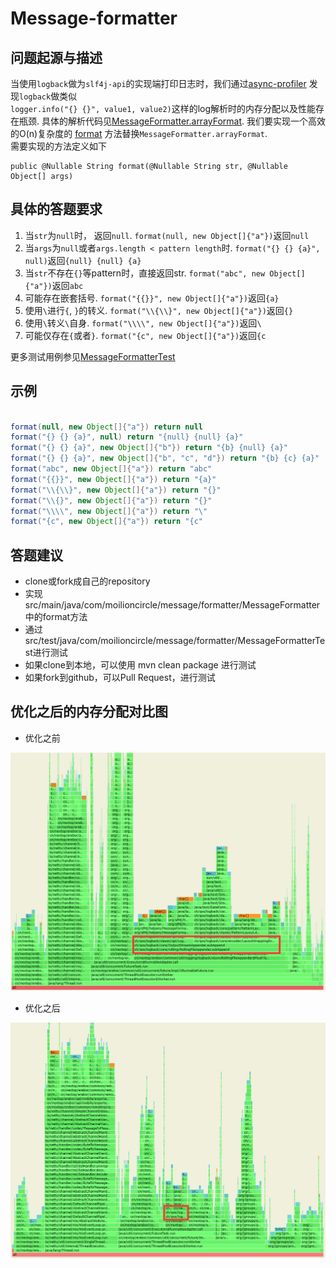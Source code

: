 # Message-formatter

## 问题起源与描述

当使用`logback`做为`slf4j-api`的实现端打印日志时，我们通过[async-profiler](https://github.com/jvm-profiling-tools/async-profiler) 发现`logback`做类似  
`logger.info("{} {}", value1, value2)`这样的log解析时的内存分配以及性能存在瓶颈.
具体的解析代码见[MessageFormatter.arrayFormat](https://github.com/qos-ch/slf4j/blob/master/slf4j-api/src/main/java/org/slf4j/helpers/MessageFormatter.java#L179). 我们要实现一个高效的O(n)复杂度的 [format](https://github.com/moilioncircle/message-formatter/blob/master/src/main/java/com/moilioncircle/message/formatter/MessageFormatter.java#L25) 方法替换`MessageFormatter.arrayFormat`.  
需要实现的方法定义如下

```
public @Nullable String format(@Nullable String str, @Nullable Object[] args)
```

## 具体的答题要求

1. 当`str`为`null`时， 返回`null`. `format(null, new Object[]{"a"})`返回`null`
2. 当`args`为`null`或者`args.length < pattern length`时. `format("{} {} {a}", null)`返回`{null} {null} {a}`
3. 当`str`不存在`{}`等pattern时，直接返回str. `format("abc", new Object[]{"a"})`返回`abc`
4. 可能存在嵌套括号. `format("{{}}", new Object[]{"a"})`返回`{a}`
5. 使用`\`进行`{`, `}`的转义. `format("\\{\\}", new Object[]{"a"})`返回`{}`
6. 使用`\`转义`\`自身. `format("\\\\", new Object[]{"a"})`返回`\`
7. 可能仅存在`{`或者`}`. `format("{c", new Object[]{"a"})`返回`{c`


更多测试用例参见[MessageFormatterTest](https://github.com/moilioncircle/message-formatter/blob/master/src/test/java/com/moilioncircle/message/formatter/MessageFormatterTest.java)

## 示例

```java  

format(null, new Object[]{"a"}) return null
format("{} {} {a}", null) return "{null} {null} {a}"
format("{} {} {a}", new Object[]{"b"}) return "{b} {null} {a}"
format("{} {} {a}", new Object[]{"b", "c", "d"}) return "{b} {c} {a}"
format("abc", new Object[]{"a"}) return "abc"
format("{{}}", new Object[]{"a"}) return "{a}"
format("\\{\\}", new Object[]{"a"}) return "{}"
format("\\{}", new Object[]{"a"}) return "{}"
format("\\\\", new Object[]{"a"}) return "\"
format("{c", new Object[]{"a"}) return "{c"

```
## 答题建议

* clone或fork成自己的repository
* 实现src/main/java/com/moilioncircle/message/formatter/MessageFormatter中的format方法
* 通过src/test/java/com/moilioncircle/message/formatter/MessageFormatterTest进行测试
* 如果clone到本地，可以使用 mvn clean package 进行测试
* 如果fork到github，可以Pull Request，进行测试

## 优化之后的内存分配对比图

* 优化之前

![img](./image/before.png)

* 优化之后

![img](./image/after.png)